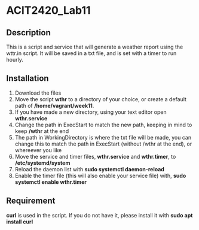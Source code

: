 # ACIT2420_Lab11
## Description
This is a script and service that will generate a weather report using the wttr.in script. It will be saved in a txt file, and is set with a timer to run hourly.

## Installation
1. Download the files
2. Move the script **wthr** to a directory of your choice, or create a default path of **/home/vagrant/week11**.
  1. If you have made a new directory, using your text editor open **wthr.service**
  2. Change the path in ExecStart to match the new path, keeping in mind to keep **/wthr** at the end
  3. The path in WorkingDirectory is where the txt file will be made, you can change this to match the path in ExecStart (without /wthr at the end), or whereever you like
3. Move the service and timer files, **wthr.service** and **wthr.timer**, to **/etc/systemd/system**
4. Reload the daemon list with **sudo systemctl daemon-reload**
5. Enable the timer file (this will also enable your service file) with, **sudo systemctl enable wthr.timer**

## Requirement
**curl** is used in the script. If you do not have it, please install it with **sudo apt install curl**

